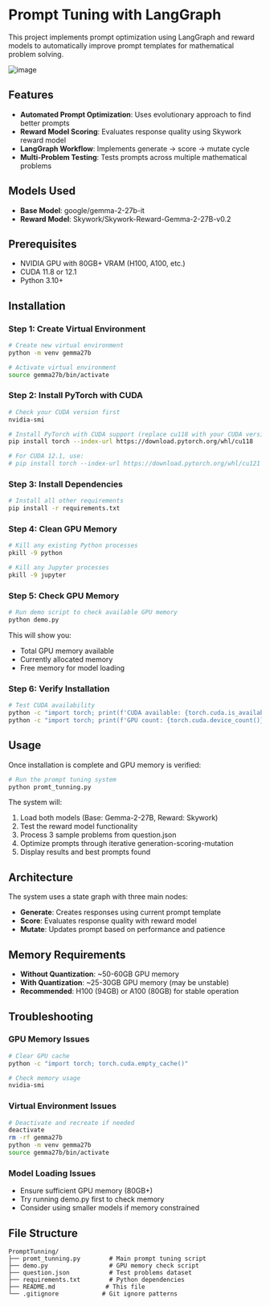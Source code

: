 # Prompt Tuning with LangGraph

This project implements prompt optimization using LangGraph and reward models to automatically improve prompt templates for mathematical problem solving.

![image](https://github.com/user-attachments/assets/930c9ad8-431f-4a14-a05e-ff443b270b77)



## Features

- **Automated Prompt Optimization**: Uses evolutionary approach to find better prompts
- **Reward Model Scoring**: Evaluates response quality using Skywork reward model
- **LangGraph Workflow**: Implements generate → score → mutate cycle
- **Multi-Problem Testing**: Tests prompts across multiple mathematical problems

## Models Used

- **Base Model**: google/gemma-2-27b-it
- **Reward Model**: Skywork/Skywork-Reward-Gemma-2-27B-v0.2

## Prerequisites

- NVIDIA GPU with 80GB+ VRAM (H100, A100, etc.)
- CUDA 11.8 or 12.1
- Python 3.10+

## Installation

### Step 1: Create Virtual Environment

```bash
# Create new virtual environment
python -m venv gemma27b

# Activate virtual environment
source gemma27b/bin/activate
```

### Step 2: Install PyTorch with CUDA

```bash
# Check your CUDA version first
nvidia-smi

# Install PyTorch with CUDA support (replace cu118 with your CUDA version)
pip install torch --index-url https://download.pytorch.org/whl/cu118

# For CUDA 12.1, use:
# pip install torch --index-url https://download.pytorch.org/whl/cu121
```

### Step 3: Install Dependencies

```bash
# Install all other requirements
pip install -r requirements.txt
```

### Step 4: Clean GPU Memory

```bash
# Kill any existing Python processes
pkill -9 python

# Kill any Jupyter processes
pkill -9 jupyter
```

### Step 5: Check GPU Memory

```bash
# Run demo script to check available GPU memory
python demo.py
```

This will show you:
- Total GPU memory available
- Currently allocated memory  
- Free memory for model loading

### Step 6: Verify Installation

```bash
# Test CUDA availability
python -c "import torch; print(f'CUDA available: {torch.cuda.is_available()}')"
python -c "import torch; print(f'GPU count: {torch.cuda.device_count()}')"
```

## Usage

Once installation is complete and GPU memory is verified:

```bash
# Run the prompt tuning system
python promt_tunning.py
```

The system will:
1. Load both models (Base: Gemma-2-27B, Reward: Skywork)
2. Test the reward model functionality
3. Process 3 sample problems from question.json
4. Optimize prompts through iterative generation-scoring-mutation
5. Display results and best prompts found

## Architecture

The system uses a state graph with three main nodes:

- **Generate**: Creates responses using current prompt template
- **Score**: Evaluates response quality with reward model  
- **Mutate**: Updates prompt based on performance and patience

## Memory Requirements

- **Without Quantization**: ~50-60GB GPU memory
- **With Quantization**: ~25-30GB GPU memory (may be unstable)
- **Recommended**: H100 (94GB) or A100 (80GB) for stable operation

## Troubleshooting

### GPU Memory Issues
```bash
# Clear GPU cache
python -c "import torch; torch.cuda.empty_cache()"

# Check memory usage
nvidia-smi
```

### Virtual Environment Issues
```bash
# Deactivate and recreate if needed
deactivate
rm -rf gemma27b
python -m venv gemma27b
source gemma27b/bin/activate
```

### Model Loading Issues
- Ensure sufficient GPU memory (80GB+)
- Try running demo.py first to check memory
- Consider using smaller models if memory constrained

## File Structure

```
PromptTunning/
├── promt_tunning.py        # Main prompt tuning script
├── demo.py                 # GPU memory check script
├── question.json           # Test problems dataset
├── requirements.txt        # Python dependencies
├── README.md              # This file
└── .gitignore            # Git ignore patterns
```
